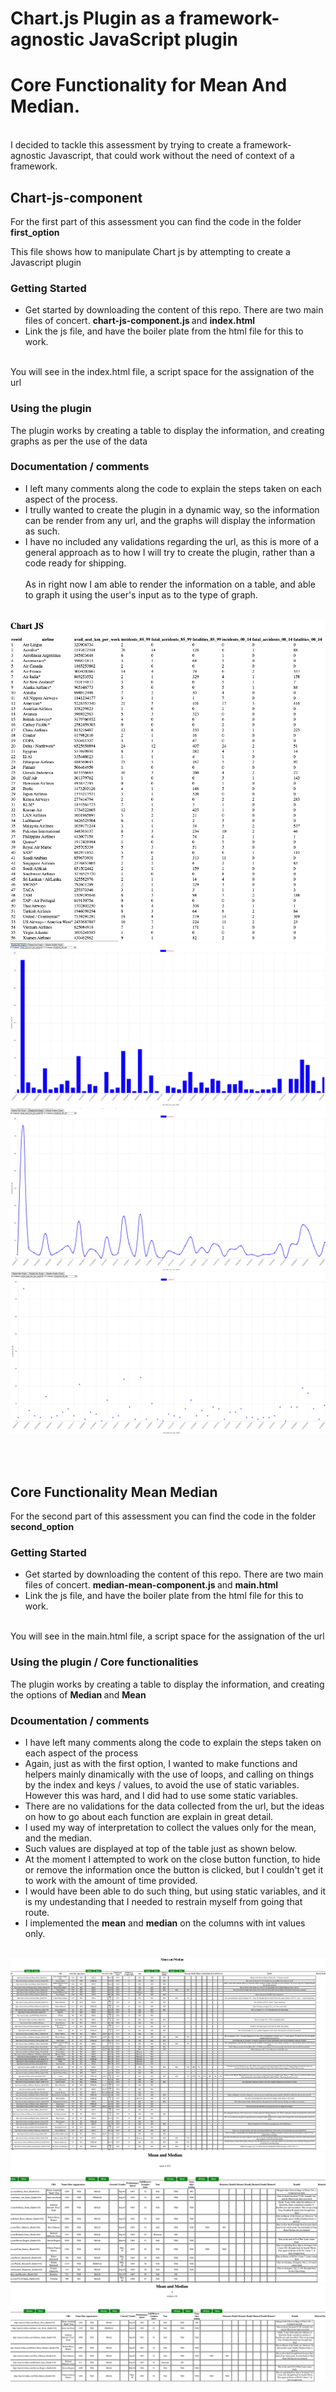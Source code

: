 # Chart.js Plugin as a framework-agnostic JavaScript plugin
# Core Functionality for Mean And Median.
<br>
I decided to tackle this assessment by trying to create a framework-agnostic Javascript, that could work without the need of context of a framework.  <br>


## Chart-js-component

For the first part of this assessment you can find the code in the folder <strong> first_option </strong> 
<br>

This file shows how to manipulate Chart js by attempting to create a Javascript plugin

### Getting Started
- Get started by downloading the content of this repo. There are two main files of concert. <strong> chart-js-component.js </strong> and <strong> index.html </strong>
- Link the js file, and have the boiler plate from the html file for this to work. 
<br>
You will see in the index.html file, a script space for the assignation of the url

### Using the plugin
The plugin works by creating a table to display the information, and creating graphs as per the use of the data

### Documentation / comments 
 - I left many comments along the code to explain the steps taken on each aspect of the process. 
 - I trully wanted to create the plugin in a dynamic way, so the information can be render from any url, and the graphs will display the information as such.
 - I have no included any validations regarding the url, as this is more of a general approach as to how I will try to create the plugin, rather than a code ready for shipping.
<br><br>
As in right now I am able to render the information on a table, and able to graph it using the user's input as to the type of graph. 
<br><br>
<img src='images/chart-table.png'>
<br>
<img src='images/bar.png'>
<br>
<img src='images/line.png'>
<br>
<img src='images/scatter.png'>

<br><br>
## Core Functionality Mean Median

For the second part of this assessment you can find the code in the folder <strong> second_option </strong> 
<br>

### Getting Started
- Get started by downloading the content of this repo. There are two main files of concert. <strong> median-mean-component.js </strong> and <strong> main.html </strong>
- Link the js file, and have the boiler plate from the html file for this to work. 
<br>
You will see in the main.html file, a script space for the assignation of the url

### Using the plugin / Core functionalities
The plugin works by creating a table to display the information, and creating the options of <strong>Median </strong> and <strong> Mean </strong>

### Dcoumentation / comments 

- I have left many comments along the code to explain the steps taken on each aspect of the process<br>
- Again, just as with the first option, I wanted to make functions and helpers mainly dinamically with the use of loops, and calling on things by the index and keys / values, to avoid the use of static variables. However this was hard, and I did had to use some static variables. 
- There are no validations for the data collected from the url, but the ideas on how to go about each function are explain in great detail.
- I used my way of interpretation to collect the values only for the mean, and the median.
- Such values are displayed at top of the table just as shown below. 
- At the moment I attempted to work on the close button function, to hide or remove the information once the button is clicked, but I couldn't get it to work with the amount of time provided. 
- I would have been able to do such thing, but using static variables, and it is my undestanding that I needed to restrain myself from going that route.
- I implemented the <strong>mean</strong> and <strong>median</strong> on the columns with int values only.
<br><br>

<img src='images/table-mm.png'>
<br>
<img src='images/mean.png'>
<br>
<img src='images/median.png'>
<br>



